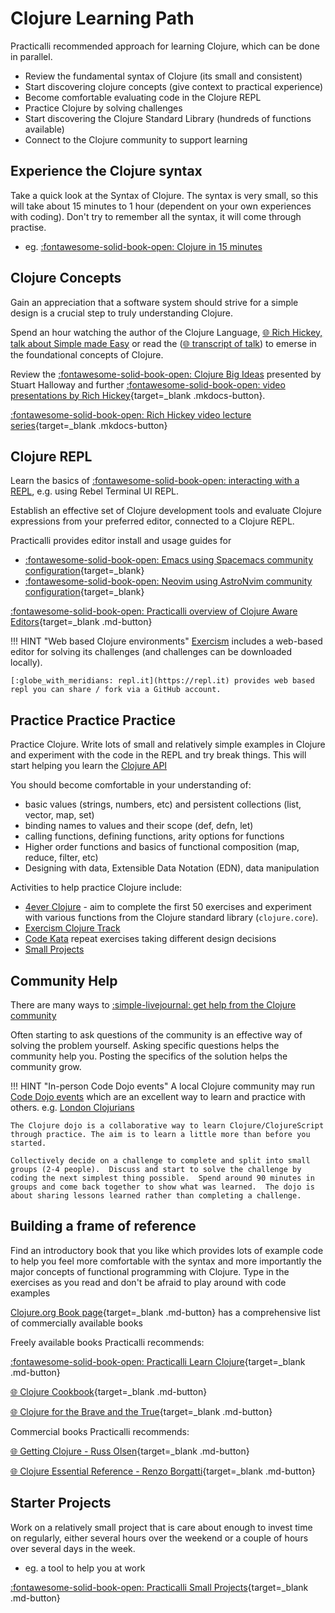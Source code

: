 # Clojure Learning Path

Practicalli recommended approach for learning Clojure, which can be done in parallel.

- Review the fundamental syntax of Clojure (its small and consistent)
- Start discovering clojure concepts (give context to practical experience)
- Become comfortable evaluating code in the Clojure REPL
- Practice Clojure by solving challenges 
- Start discovering the Clojure Standard Library (hundreds of functions available)
- Connect to the Clojure community to support learning


## Experience the Clojure syntax

Take a quick look at the Syntax of Clojure.  The syntax is very small, so this will take about 15 minutes to 1 hour (dependent on your own experiences with coding).  Don't try to remember all the syntax, it will come through practise.

- eg. [:fontawesome-solid-book-open: Clojure in 15 minutes](clojure-in-15-minutes.md)


## Clojure Concepts

Gain an appreciation that a software system should strive for a simple design is a crucial step to truly understanding Clojure.  

Spend an hour watching the author of the Clojure Language, [:globe_with_meridians: Rich Hickey, talk about Simple made Easy](https://www.infoq.com/presentations/Simple-Made-Easy) or read the ([:globe_with_meridians: transcript of talk](https://github.com/matthiasn/talk-transcripts/blob/master/Hickey_Rich/SimpleMadeEasy.md)) to emerse in the foundational concepts of Clojure.

Review the [:fontawesome-solid-book-open: Clojure Big Ideas](concepts/) presented by Stuart Halloway and further [:fontawesome-solid-book-open: video presentations by Rich Hickey](concepts/clojure-from-the-author.md){target=_blank .mkdocs-button}.

[:fontawesome-solid-book-open: Rich Hickey video lecture series](concepts/clojure-from-the-author.md){target=_blank .mkdocs-button} 


## Clojure REPL 

Learn the basics of [:fontawesome-solid-book-open: interacting with a REPL](/learn-clojure/clojure-repl/), e.g. using Rebel Terminal UI REPL.

Establish an effective set of Clojure development tools and evaluate Clojure expressions from your preferred editor, connected to a Clojure REPL.  

Practicalli provides editor install and usage guides for 

- [:fontawesome-solid-book-open: Emacs using Spacemacs community configuration](https://practical.li/spacemacs/){target=_blank} 
- [:fontawesome-solid-book-open: Neovim using AstroNvim community configuration](https://practical.li/neovim/){target=_blank} 

[:fontawesome-solid-book-open: Practicalli overview of Clojure Aware Editors](https://practical.li/clojure/clojure-editors/){target=_blank .md-button} 

!!! HINT "Web based Clojure environments"
    [Exercism](/learn-clojure/code-challenges/exercism/) includes a web-based editor for solving its challenges (and challenges can be downloaded locally).

    [:globe_with_meridians: repl.it](https://repl.it) provides web based repl you can share / fork via a GitHub account.


## Practice Practice Practice

Practice Clojure.  Write lots of small and relatively simple examples in Clojure and experiment with the code in the REPL and try break things.  This will start helping you learn the [Clojure API](https://clojure.github.io/clojure/)

You should become comfortable in your understanding of:

- basic values (strings, numbers, etc) and persistent collections (list, vector, map, set)
- binding names to values and their scope  (def, defn, let)
- calling functions, defining functions, arity options for functions
- Higher order functions and basics of functional composition (map, reduce, filter, etc)
- Designing with data, Extensible Data Notation (EDN), data manipulation

Activities to help practice Clojure include:

- [4ever Clojure](/learn-clojure/code-challenges/4ever-clojure/) - aim to complete the first 50 exercises and experiment with various functions from the Clojure standard library (`clojure.core`).
- [Exercism Clojure Track](/learn-clojure/code-challenges/exercism)
- [Code Kata](/learn-clojure/code-challenges/code-kata) repeat exercises taking different design decisions 
- [Small Projects](/learn-clojure/small-projects)


## Community Help

There are many ways to [:simple-livejournal: get help from the Clojure community](https://practical.li/blog/posts/cloure-community-getting-help/)

Often starting to ask questions of the community is an effective way of solving the problem yourself.  Asking specific questions helps the community help you.  Posting the specifics of the solution helps the community grow.

!!! HINT "In-person Code Dojo events"
    A local Clojure community may run [Code Dojo events](https://londonclojurians.org/code-dojo/) which are an excellent way to learn and practice with others. e.g. [London Clojurians](https://meetup.com/london-clojurians)

    The Clojure dojo is a collaborative way to learn Clojure/ClojureScript through practice. The aim is to learn a little more than before you started.

    Collectively decide on a challenge to complete and split into small groups (2-4 people).  Discuss and start to solve the challenge by coding the next simplest thing possible.  Spend around 90 minutes in groups and come back together to show what was learned.  The dojo is about sharing lessons learned rather than completing a challenge.


## Building a frame of reference

Find an introductory book that you like which provides lots of example code to help you feel more comfortable with the syntax and more importantly the major concepts of functional programming with Clojure.  Type in the exercises as you read and don't be afraid to play around with code examples

[Clojure.org Book page](https://clojure.org/community/books){target=_blank .md-button} has a comprehensive list of commercially available books 

Freely available books Practicalli recommends:

[:fontawesome-solid-book-open: Practicalli Learn Clojure](/learn-clojure/){target=_blank .md-button}

[:globe_with_meridians: Clojure Cookbook](https://github.com/clojure-cookbook/clojure-cookbook){target=_blank .md-button}

[:globe_with_meridians: Clojure for the Brave and the True](https://www.braveclojure.com/clojure-for-the-brave-and-true/){target=_blank .md-button}

Commercial books Practicalli recommends:

[:globe_with_meridians: Getting Clojure - Russ Olsen](https://pragprog.com/titles/roclojure/getting-clojure/){target=_blank .md-button}

[:globe_with_meridians: Clojure Essential Reference - Renzo Borgatti](https://www.manning.com/books/clojure-the-essential-reference){target=_blank .md-button}


## Starter Projects

Work on a relatively small project that is care about enough to invest time on regularly, either several hours over the weekend or a couple of hours over several days in the week.

- eg. a tool to help you at work

[:fontawesome-solid-book-open: Practicalli Small Projects](/learn-clojure/small-projects/){target=_blank .md-button} 

